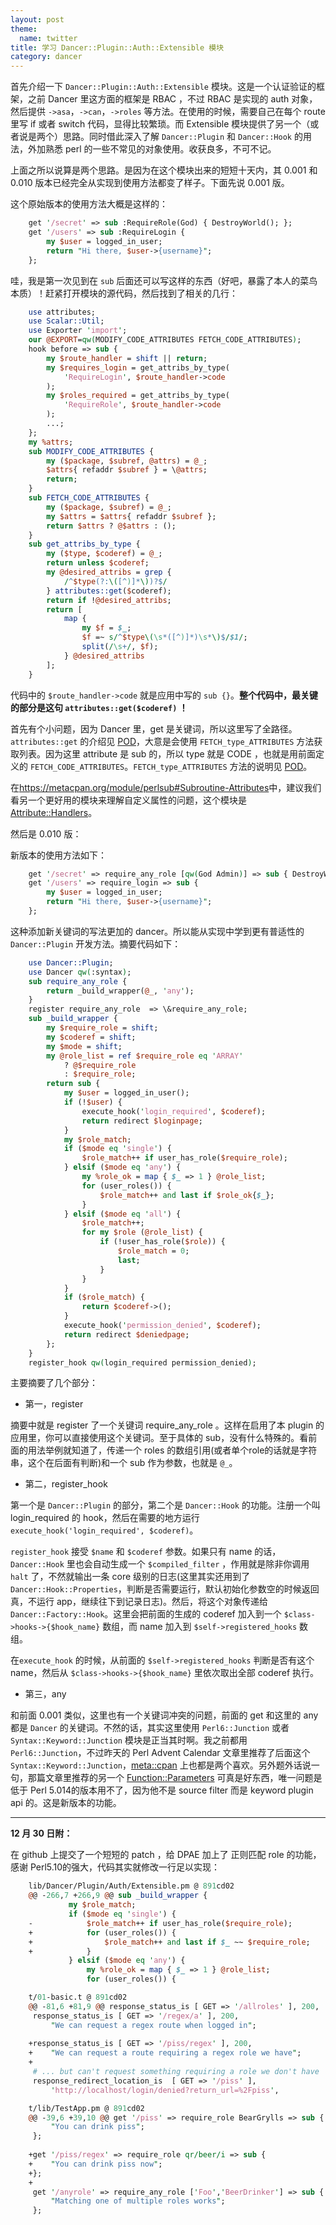 ```yaml
---
layout: post
theme:
  name: twitter
title: 学习 Dancer::Plugin::Auth::Extensible 模块
category: dancer
---
```

首先介绍一下 `Dancer::Plugin::Auth::Extensible` 模块。这是一个认证验证的框架，之前 Dancer 里这方面的框架是 RBAC ，不过 RBAC 是实现的 auth 对象，然后提供 `->asa`，`->can`，`->roles` 等方法。在使用的时候，需要自己在每个 route 里写 if 或者 switch 代码，显得比较繁琐。而 Extensible 模块提供了另一个（或者说是两个）思路。同时借此深入了解 `Dancer::Plugin` 和 `Dancer::Hook` 的用法，外加熟悉 perl 的一些不常见的对象使用。收获良多，不可不记。

上面之所以说算是两个思路。是因为在这个模块出来的短短十天内，其 0.001 和 0.010 版本已经完全从实现到使用方法都变了样子。下面先说 0.001 版。

这个原始版本的使用方法大概是这样的：

```perl
    get '/secret' => sub :RequireRole(God) { DestroyWorld(); };
    get '/users' => sub :RequireLogin {
        my $user = logged_in_user;
        return "Hi there, $user->{username}";
    };
```

哇，我是第一次见到在 `sub` 后面还可以写这样的东西（好吧，暴露了本人的菜鸟本质）！赶紧打开模块的源代码，然后找到了相关的几行：

```perl
    use attributes;
    use Scalar::Util;
    use Exporter 'import';
    our @EXPORT=qw(MODIFY_CODE_ATTRIBUTES FETCH_CODE_ATTRIBUTES);
    hook before => sub {
        my $route_handler = shift || return;
        my $requires_login = get_attribs_by_type(
            'RequireLogin', $route_handler->code
        );
        my $roles_required = get_attribs_by_type(
            'RequireRole', $route_handler->code
        );
        ...;
    };
    my %attrs;
    sub MODIFY_CODE_ATTRIBUTES {
        my ($package, $subref, @attrs) = @_;
        $attrs{ refaddr $subref } = \@attrs;
        return;
    } 
    sub FETCH_CODE_ATTRIBUTES {
        my ($package, $subref) = @_;
        my $attrs = $attrs{ refaddr $subref };
        return $attrs ? @$attrs : ();
    }
    sub get_attribs_by_type {
        my ($type, $coderef) = @_;
        return unless $coderef;
        my @desired_attribs = grep { 
            /^$type(?:\([^)]*\))?$/ 
        } attributes::get($coderef);
        return if !@desired_attribs;
        return [
            map {
                my $f = $_;
                $f =~ s/^$type\(\s*([^)]*)\s*\)$/$1/;
                split(/\s+/, $f);
            } @desired_attribs
        ];
    }
```

代码中的 `$route_handler->code` 就是应用中写的 `sub {}`。__整个代码中，最关键的部分是这句 `attributes::get($coderef)` ！__

首先有个小问题，因为 Dancer 里，get 是关键词，所以这里写了全路径。`attributes::get` 的介绍见 [POD](https://metacpan.org/module/attributes#Available-Subroutines)，大意是会使用 `FETCH_type_ATTRIBUTES` 方法获取列表。因为这里 attribute 是 sub 的，所以 type 就是 CODE ，也就是用前面定义的 `FETCH_CODE_ATTRIBUTES`。`FETCH_type_ATTRIBUTES` 方法的说明见 [POD](https://metacpan.org/module/attributes#Package-specific-Attribute-Handling)。

在<https://metacpan.org/module/perlsub#Subroutine-Attributes>中，建议我们看另一个更好用的模块来理解自定义属性的问题，这个模块是[Attribute::Handlers](https://metacpan.org/module/Attribute::Handlers)。

然后是 0.010 版：

新版本的使用方法如下：

```perl
    get '/secret' => require_any_role [qw(God Admin)] => sub { DestroyWorld(); };
    get '/users' => require_login => sub {
        my $user = logged_in_user;
        return "Hi there, $user->{username}";
    };
```

这种添加新关键词的写法更加的 dancer。所以能从实现中学到更有普适性的 `Dancer::Plugin` 开发方法。摘要代码如下：

```perl
    use Dancer::Plugin;
    use Dancer qw(:syntax);
    sub require_any_role {
        return _build_wrapper(@_, 'any');
    }
    register require_any_role  => \&require_any_role;
    sub _build_wrapper {
        my $require_role = shift;
        my $coderef = shift;
        my $mode = shift;
        my @role_list = ref $require_role eq 'ARRAY' 
            ? @$require_role
            : $require_role;
        return sub {
            my $user = logged_in_user();
            if (!$user) {
                execute_hook('login_required', $coderef);
                return redirect $loginpage;
            }
            my $role_match;
            if ($mode eq 'single') {
                $role_match++ if user_has_role($require_role);
            } elsif ($mode eq 'any') {
                my %role_ok = map { $_ => 1 } @role_list;
                for (user_roles()) {
                    $role_match++ and last if $role_ok{$_};
                }
            } elsif ($mode eq 'all') {
                $role_match++;
                for my $role (@role_list) {
                    if (!user_has_role($role)) {
                        $role_match = 0;
                        last;
                    }
                }
            }
            if ($role_match) {
                return $coderef->();
            }
            execute_hook('permission_denied', $coderef);
            return redirect $deniedpage;
        };
    }
    register_hook qw(login_required permission_denied);
```

主要摘要了几个部分：

* 第一，register

摘要中就是 register 了一个关键词 require\_any\_role 。这样在启用了本 plugin 的应用里，你可以直接使用这个关键词。至于具体的 sub，没有什么特殊的。看前面的用法举例就知道了，传递一个 roles 的数组引用(或者单个role的话就是字符串，这个在后面有判断)和一个 sub 作为参数，也就是 `@_`。

* 第二，register\_hook

第一个是 `Dancer::Plugin` 的部分，第二个是 `Dancer::Hook` 的功能。注册一个叫 login\_required 的 hook，然后在需要的地方运行 `execute_hook('login_required', $coderef)`。

`register_hook` 接受 `$name` 和 `$coderef` 参数。如果只有 name 的话，`Dancer::Hook` 里也会自动生成一个 `$compiled_filter` ，作用就是除非你调用 `halt` 了，不然就输出一条 core 级别的日志(这里其实还用到了 `Dancer::Hook::Properties`，判断是否需要运行，默认初始化参数空的时候返回真，不运行 app，继续往下到记录日志)。然后，将这个对象传递给 `Dancer::Factory::Hook`。这里会把前面的生成的 coderef 加入到一个 `$class->hooks->{$hook_name}` 数组，而 name 加入到 `$self->registered_hooks` 数组。

在`execute_hook` 的时候，从前面的 `$self->registered_hooks` 判断是否有这个 name，然后从 `$class->hooks->{$hook_name}` 里依次取出全部 coderef 执行。

* 第三，any

和前面 0.001 类似，这里也有一个关键词冲突的问题，前面的 get 和这里的 any 都是 `Dancer` 的关键词。不然的话，其实这里使用 `Perl6::Junction` 或者 `Syntax::Keyword::Junction` 模块是正当其时啊。我之前都用 `Perl6::Junction`，不过昨天的 Perl Advent Calendar 文章里推荐了后面这个 `Syntax::Keyword::Junction`，[meta::cpan](https://metacpan.org) 上也都是两个喜欢。另外题外话说一句，那篇文章里推荐的另一个 [Function::Parameters](https://metacpan.org/module/Function::Parameters) 可真是好东西，唯一问题是低于 Perl 5.014的版本用不了，因为他不是 source filter 而是 keyword plugin api 的。这是新版本的功能。

--------------

__12 月 30 日附：__

在 github 上提交了一个短短的 patch ，给 DPAE 加上了 正则匹配 role 的功能，感谢 Perl5.10的强大，代码其实就修改一行足以实现：

```perl
    lib/Dancer/Plugin/Auth/Extensible.pm @ 891cd02
    @@ -266,7 +266,9 @@ sub _build_wrapper {
             my $role_match;
             if ($mode eq 'single') {
    -            $role_match++ if user_has_role($require_role);
    +            for (user_roles()) {
    +                $role_match++ and last if $_ ~~ $require_role;
    +            }
             } elsif ($mode eq 'any') {
                 my %role_ok = map { $_ => 1 } @role_list;
                 for (user_roles()) {

    t/01-basic.t @ 891cd02
    @@ -81,6 +81,9 @@ response_status_is [ GET => '/allroles' ], 200,
     response_status_is [ GET => '/regex/a' ], 200,
         "We can request a regex route when logged in";
     
    +response_status_is [ GET => '/piss/regex' ], 200,
    +    "We can request a route requiring a regex role we have";
    +
     # ... but can't request something requiring a role we don't have
     response_redirect_location_is  [ GET => '/piss' ],
         'http://localhost/login/denied?return_url=%2Fpiss',

    t/lib/TestApp.pm @ 891cd02
    @@ -39,6 +39,10 @@ get '/piss' => require_role BearGrylls => sub {
         "You can drink piss";
     };
     
    +get '/piss/regex' => require_role qr/beer/i => sub {
    +    "You can drink piss now";
    +};
    +
     get '/anyrole' => require_any_role ['Foo','BeerDrinker'] => sub {
         "Matching one of multiple roles works";
     };
```
